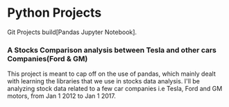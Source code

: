 # Python Projects
Git Projects build[Pandas Jupyter Notebook].
### A Stocks Comparison analysis between Tesla and other cars Companies(Ford & GM)
This project is meant to cap off on the use of pandas, which mainly dealt with learning the libraries that we use in stocks data analysis.
I'll be analyzing stock data related to a few car companies i.e Tesla, Ford and GM motors, from Jan 1 2012 to Jan 1 2017. 
